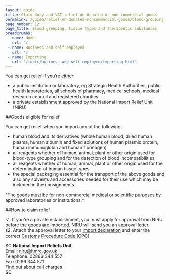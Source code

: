 ```yaml
---
layout: guide
title: Claim duty and VAT relief on donated or non-commercial goods
permalink: /guide/relief-on-donated-noncommercial-goods/blood-grouping-tissue-types-therapeutic-substances.html
page_number: 12
page_title: Blood grouping, tissue types and therapeutic substances
breadcrumbs:
 - name: Home
   url: '/'
 - name: Business and self employed
   url: '/'
 - name: Importing
   url: '/topic/business-and-self-employed/importing.html'   
---
```


You can get relief if you’re either:

- a public institution or laboratory, eg Strategic Health Authorities, public health laboratories, all schools of pharmacy, medical schools, medical research council and registered charities
- a private establishment approved by the National Import Relief Unit (NIRU)

##Goods eligible for relief

You can get relief when you import any of the following:

- human blood and its derivatives (whole human blood, dried human plasma, human albumin and fixed solutions of human plasmic protein, human immunoglobin and human fibrinogen)
- all reagents whether of human, animal, plant or other origin used for blood-type grouping and for the detection of blood incompatibilities
- all reagents whether of human, animal, plant or other origin used for the determination of human tissue types
- the special packaging essential for the transport of the above goods and also any solvents and accessories needed for their use which may be included in the consignments

^The goods must be for non-commercial medical or scientific purposes by approved laboratories or institutions.^

##How to claim relief

s1. If you’re a private establishment, you must apply for approval from NIRU before the goods are imported. NIRU will send you an approval letter.  
s2. Attach the approval letter to your [import declaration](/guide/import-goods-outside-eu/overview.html) and enter the correct [Customs Procedure Code (CPC)](/start/trade-tariff.html)

$C
**National Import Reliefs Unit**   
Email: <niru@hmrc.gov.uk>   
Telephone: 02866 344 557    
Fax: 0286 344 571   
Find out about call charges   
$C
